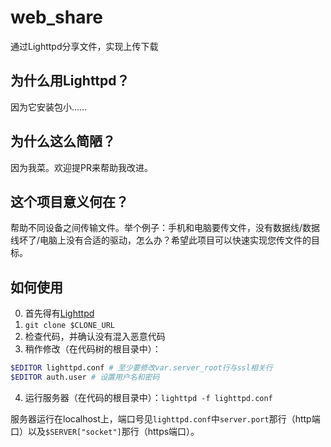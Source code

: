 # web_share
通过Lighttpd分享文件，实现上传下载

## 为什么用Lighttpd？
因为它安装包小……

## 为什么这么简陋？
因为我菜。欢迎提PR来帮助我改进。

## 这个项目意义何在？
帮助不同设备之间传输文件。举个例子：手机和电脑要传文件，没有数据线/数据线坏了/电脑上没有合适的驱动，怎么办？希望此项目可以快速实现您传文件的目标。

## 如何使用
0. 首先得有[Lighttpd](https://www.lighttpd.net)
1. `git clone $CLONE_URL`
2. 检查代码，并确认没有混入恶意代码
3. 稍作修改（在代码树的根目录中）：
```bash
$EDITOR lighttpd.conf # 至少要修改var.server_root行与ssl相关行
$EDITOR auth.user # 设置用户名和密码
```
4. 运行服务器（在代码的根目录中）：`lighttpd -f lighttpd.conf`

服务器运行在localhost上，端口号见`lighttpd.conf`中`server.port`那行（http端口）以及`$SERVER["socket"]`那行（https端口）。
